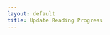```yaml
---
layout: default
title: Update Reading Progress
---
```


<head>
  <link rel="stylesheet" href="/css/books.css">
</head>

<div id = books>
</div>

<script>
    fetch(
		'https://books.api.dacubeking.com/read',
	)
    .then(function(response) {
        // When the page is loaded convert it to text
        return response.json()
    }).then(function(books) {
        // filter books that aren't in the list "currentlyReading"
        books = books.filter(book => book.list === "Currently Reading");
        console.log(books);

        const url = new URL(window.location.href);
        const jsonData = decodeURI(url.searchParams.get('overrideJson'));
        const overrideData = JSON.parse(jsonData);

        for (book of books) {

            var authorHtml =
                book.authors.map(
                    (author, index) => `<a href="${book.authorLinks[index]}">${author}</a>`
            )
            try {
                if (overrideData != null && overrideData.workId === book.workId) {
                    book.percentComplete = overrideData.percent;
                    book.pages = overrideData.totalPages;
                    console.log(book); 
                }
            } catch (e) {
                console.log(e);
            }

            var html = `
                <div class="book">
                    <div style="display:inline-block;vertical-align:top;">
                        <a href="https://books.api.dacubeking.com/bestedition?workId=${book.workId}&render=true&bypassCache=true">
                            <img src="${book.coverLink}" alt="Edit Book Info for, ${book.name}">
                        </a>
                    </div>
                    <div style="display:inline-block;vertical-align:bottom;">
                        <div class="book-title">
                            <a href="https://books.api.dacubeking.com/bestedition?workId=${book.workId}&render=true">${book.name}</a>
                        </div>
                        <div class="author">
                            ${authorHtml}
                        </div>
                        <div class="published">
                            ${book.published}
                        </div>
                        <div>
                            <b>Progress:</b>
                            <div>
                                <b>
                                    Pages Read:
                                </b>
                                <input type="number" name="pages" id="${book.workId}pages" min="0" max="${book.pages}" value="${Math.round(book.percentComplete * book.pages)}" onInput="pagesChange('${book.workId}')">
                                <b>
                                    /
                                </b>
                                <input type="number" name="pages" id="${book.workId}totalPages" min="0" max="100000" value="${book.pages}" onInput="totalPagesChange('${book.workId}')">
                            </div>
                            <div>
                                <b>
                                    Percent Complete:
                                </b>
                                <input type="number" name="percent" id="${book.workId}percent" min="0" max="100" step="1" value="${Math.round(book.percentComplete * 100)}" onInput="percentChange('${book.workId}')" >
                                <b>
                                    %
                                </b>
                            </div>
                            <div>
                                <input type="submit" value="Submit" onclick="updateProgress('${book.workId}')">
                            </div>
                        </div>
                    </div>
                </div>
            `

            document.getElementById("books").innerHTML += html
        }
    })

    // Update the pages when the percent is changed
    function percentChange(workId) {
        console.log("percentChange");
        totalPages = document.getElementById(workId + "totalPages").value;
        var percent = document.getElementById(workId + "percent").value;
        document.getElementById(workId + "pages").value = Math.round(percent * totalPages / 100);
    }

    // Update the percent when the pages is changed
    function pagesChange(workId, pages) {
        console.log("pagesChange");
        totalPages = document.getElementById(workId + "totalPages").value;
        var pagesRead = document.getElementById(workId + "pages").value;
        document.getElementById(workId + "percent").value = Math.round(pagesRead / totalPages * 100);
    }

    // Update the percent when the total pages is changed
    function totalPagesChange(workId, pages) {
        console.log("totalPagesChange");
        var totalPages = document.getElementById(workId + "totalPages").value;
        document.getElementById(workId + "percent").value = Math.round(pages / totalPages * 100);
    }

    function updateProgress(workId, pages) {
        var pages = document.getElementById(workId + "pages").value;
        totalPages = document.getElementById(workId + "totalPages").value;
        var percent = pages / totalPages;

        window.location.href = "https://books.api.dacubeking.com/updateProgress?workId=" + workId + "&percent=" + percent + "&totalPages=" + totalPages;
    }
</script>
